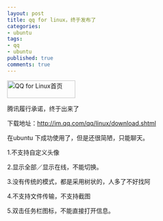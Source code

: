 ```yaml
---
layout: post
title: qq for linux，终于发布了
categories:
- ubuntu
tags:
- qq
- ubuntu
published: true
comments: true
---
```

<p><a href="http://im.qq.com/qq/linux/" target="_blank"><img src="http://im-img.qq.com/qq/linux/images/public/logo.gif" alt="QQ for Linux首页" width="159" height="41" /></a></p>

<p>腾讯履行承诺，终于出来了</p>

<p>下载地址：<a href="http://im.qq.com/qq/linux/download.shtml" target="_blank">http://im.qq.com/qq/linux/download.shtml</a></p>

<p>在ubuntu 下成功使用了，但是还很简陋，只能聊天。</p>

<p>1.不支持自定义头像</p>

<p>2.显示全部／显示在线，不能切换。</p>

<p>3.没有传统的模式，都是采用树状的，人多了不好找阿</p>

<p>4.不支持文件传输，不支持截图</p>

<p>5.双击任务栏图标，不能直接打开信息。</p>
